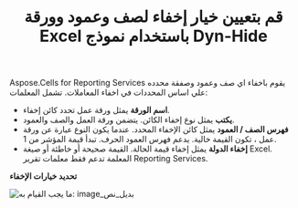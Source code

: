 ﻿---
title: قم بتعيين خيار إخفاء لصف وعمود وورقة Excel باستخدام نموذج Dyn-Hide
type: docs
weight: 20
url: /ar/reportingservices/set-hide-option-for-excel-row-column-and-sheet-using-dyn-hide-form/
---
Aspose.Cells for Reporting Services يقوم باخفاء اي صف وعمود وصفقة محدده علي اساس المحددات في اخفاء المعاملات. تشمل المعلمات:

- **اسم الورقة** يمثل ورقة عمل تحدد كائن إخفاء.
- **يكتب** يمثل نوع إخفاء الكائن. يتضمن ورقة العمل والصف والعمود.
- **فهرس الصف / العمود** يمثل كائن الإخفاء المحدد. عندما يكون النوع عبارة عن ورقة عمل ، تكون القيمة خالية. يدعم فهرس العمود الحرف. تبدأ قيمة المؤشر من 1.
- **إخفاء الدولة** يمثل إخفاء قيمة الحالة. القيمة صحيحة أو خاطئة أو صيغة Excel. المعلمة تدعم فقط معلمات تقرير Reporting Services.

**تحديد خيارات الإخفاء** 

![ما يجب القيام به: image_بديل_نص](set-hide-option-for-excel-row-column-and-sheet-using-dyn-hide-form_1.png)
